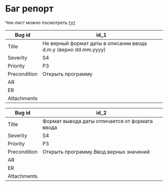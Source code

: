 # Баг репорт


Чек-лист можно посмотреть [тут](https://github.com/anayaseymore147/CALENDAR_1.1-/blob/main/test_case.md)


| Bug id       | id_1                                     |
|--------------|------------------------------------------|
| Title        | 	Не верный формат даты в описании ввода d.m.y (верно dd.mm.yyyy) |
| Severity     | 	S4                                      |
| Priority     | 	P3                                      |
| Precondition | 	Открыть программу                       |
| AR	          |                                          |
| ER	          |                                          |
| Attachments  |                                          |

| Bug id       | 	id_2                                           |
|--------------|-------------------------------------------------|
| Title        | 	Формат вывода даты отличается от формата ввода |
| Severity     | 	S4                                             |
| Priority     | 	P3                                             |
| Precondition | 	Открыть программу.Ввод верных значений         |
| AR           | 	                                               |
| ER           | 	                                               |
| Attachments	 |                                                 |
